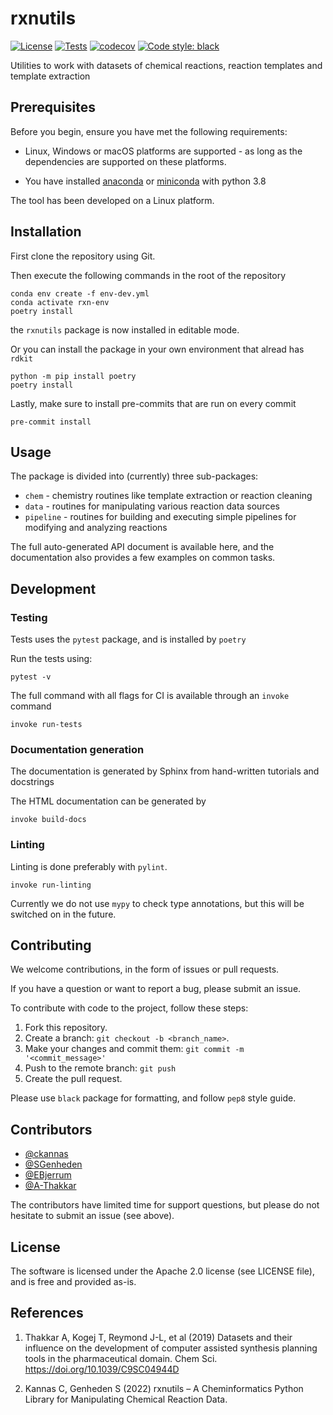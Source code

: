 # rxnutils

[![License](https://img.shields.io/github/license/MolecularAI/reaction_utils)](https://github.com/MolecularAI/reaction_utils/blob/master/LICENSE)
[![Tests](https://github.com/MolecularAI/reaction_utils/workflows/tests/badge.svg)](https://github.com/MolecularAI/reaction_utils/actions?workflow=tests)
[![codecov](https://codecov.io/gh/MolecularAI/reaction_utils/branch/master/graph/badge.svg)](https://codecov.io/gh/MolecularAI/reaction_utils)
[![Code style: black](https://img.shields.io/badge/code%20style-black-000000.svg)](https://github.com/python/black)

Utilities to work with datasets of chemical reactions, reaction templates and template extraction

## Prerequisites

Before you begin, ensure you have met the following requirements:

* Linux, Windows or macOS platforms are supported - as long as the dependencies are supported on these platforms.

* You have installed [anaconda](https://www.anaconda.com/) or [miniconda](https://docs.conda.io/en/latest/miniconda.html) with python 3.8

The tool has been developed on a Linux platform.

## Installation

First clone the repository using Git.

Then execute the following commands in the root of the repository

    conda env create -f env-dev.yml
    conda activate rxn-env
    poetry install

the `rxnutils` package is now installed in editable mode.


Or you can install the package in your own environment that alread has `rdkit`

    python -m pip install poetry
    poetry install

Lastly, make sure to install pre-commits that are run on every commit

    pre-commit install

## Usage

The package is divided into (currently) three sub-packages:

* `chem` - chemistry routines like template extraction or reaction cleaning
* `data` - routines for manipulating various reaction data sources
* `pipeline` - routines for building and executing simple pipelines for modifying and analyzing reactions

The full auto-generated API document is available here, and the documentation also provides a few examples 
on common tasks.

## Development

### Testing

Tests uses the ``pytest`` package, and is installed by `poetry`

Run the tests using:

    pytest -v

The full command with all flags for CI is available through an `invoke` command

    invoke run-tests

 ### Documentation generation

The documentation is generated by Sphinx from hand-written tutorials and docstrings

The HTML documentation can be generated by

    invoke build-docs

### Linting

Linting is done preferably with `pylint`. 

    invoke run-linting

Currently we do not use `mypy` to check type annotations, but this will be switched on in the future.

## Contributing

We welcome contributions, in the form of issues or pull requests.

If you have a question or want to report a bug, please submit an issue.

To contribute with code to the project, follow these steps:

1. Fork this repository.
2. Create a branch: `git checkout -b <branch_name>`.
3. Make your changes and commit them: `git commit -m '<commit_message>'`
4. Push to the remote branch: `git push`
5. Create the pull request.

Please use ``black`` package for formatting, and follow ``pep8`` style guide.


## Contributors

* [@ckannas](https://github.com/ckannas)
* [@SGenheden](https://www.github.com/SGenheden)
* [@EBjerrum](https://www.github.com/EBjerrum)
* [@A-Thakkar](https://www.github.com/A-Thakkar)

The contributors have limited time for support questions, but please do not hesitate to submit an issue (see above).

## License

The software is licensed under the Apache 2.0 license (see LICENSE file), and is free and provided as-is.

## References

1. Thakkar A, Kogej T, Reymond J-L, et al (2019) Datasets and their influence on the development of computer assisted synthesis planning tools in the pharmaceutical domain. Chem Sci. https://doi.org/10.1039/C9SC04944D

2. Kannas C, Genheden S (2022) rxnutils – A Cheminformatics Python Library for Manipulating Chemical Reaction Data.
